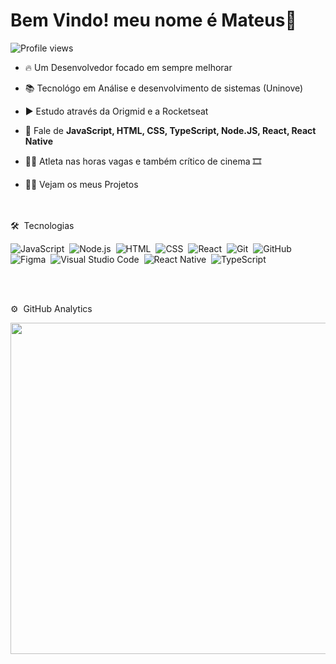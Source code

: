 
<h1 align="left">Bem Vindo! meu nome é Mateus👋 </h1>
<p align="left"> <img src="https://komarev.com/ghpvc/?username=MateusFrancoDev&color=blue" alt="Profile views" /> </p>

- 🔥 Um Desenvolvedor focado em sempre melhorar

- 📚 Tecnológo em Análise e desenvolvimento de sistemas (Uninove)

- ▶️ Estudo através da Origmid e a Rocketseat

- 💬 Fale de  **JavaScript, HTML, CSS, TypeScript, Node.JS, React, React Native**

- 🏃‍♂️ Atleta nas horas vagas e também crítico de cinema 🎞

- 👨‍💻 Vejam os meus Projetos 





<br><br>
🛠 &nbsp;Tecnologias 

![JavaScript](https://img.shields.io/badge/-JavaScript-05122A?style=flat&logo=javascript)&nbsp;
![Node.js](https://img.shields.io/badge/-Node.js-05122A?style=flat&logo=node.js)&nbsp;
![HTML](https://img.shields.io/badge/-HTML-05122A?style=flat&logo=HTML5)&nbsp;
![CSS](https://img.shields.io/badge/-CSS-05122A?style=flat&logo=CSS3&logoColor=1572B6)&nbsp;
![React](https://img.shields.io/badge/-React-05122A?style=flat&logo=react)&nbsp;
![Git](https://img.shields.io/badge/-Git-05122A?style=flat&logo=git)&nbsp;
![GitHub](https://img.shields.io/badge/-GitHub-05122A?style=flat&logo=github)&nbsp;
![Figma](https://img.shields.io/badge/-Figma-05122A?style=flat&logo=figma)&nbsp;
![Visual Studio Code](https://img.shields.io/badge/-Visual%20Studio%20Code-05122A?style=flat&logo=visual-studio-code&logoColor=007ACC)&nbsp;
![React Native](https://img.shields.io/badge/-React%20Native-05122A?style=flat&logo=react)&nbsp;
![TypeScript](https://img.shields.io/badge/-TypeScript-05122A?style=flat&logo=typescript)&nbsp;

<br><br>

 ⚙️ &nbsp;GitHub Analytics

<p align="left">
<img width="530em" src="https://github-readme-stats.vercel.app/api/top-langs/?username=MateusFrancoDev&layout=compact&theme=vision-friendly-dark" />
</p>


<br><br>






